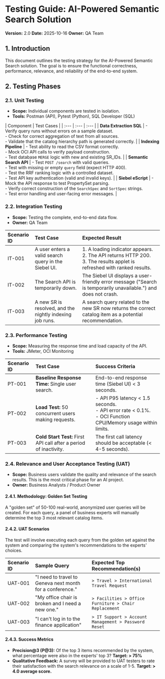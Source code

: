 # Testing Guide: AI-Powered Semantic Search Solution

**Version:** 2.0
**Date:** 2025-10-16
**Owner:** QA Team

## 1. Introduction
This document outlines the testing strategy for the AI-Powered Semantic Search solution. The goal is to ensure the functional correctness, performance, relevance, and reliability of the end-to-end system.

## 2. Testing Phases

### 2.1. Unit Testing
* **Scope:** Individual components are tested in isolation.
* **Tools:** Postman (API), Pytest (Python), SQL Developer (SQL)

| Component | Test Cases |
| :--- | :--- | :--- |
| **Data Extraction SQL** | - Verify query runs without errors on a sample dataset.<br>- Check for correct aggregation of text from all sources.<br>- Validate that the catalog hierarchy path is generated correctly. |
| **Indexing Pipeline** | - Test ability to read the CSV format correctly.<br>- Mock OCI API calls to verify payload construction.<br>- Test database `MERGE` logic with new and existing SR_IDs. |
| **Semantic Search API** | - Test `POST /search` with valid queries.<br>- Test with missing or empty `query` field (expect HTTP 400).<br>- Test the RRF ranking logic with a controlled dataset.<br>- Test API key authentication (valid and invalid keys). |
| **Siebel eScript** | - Mock the API response to test PropertySet parsing.<br>- Verify correct construction of the `SearchSpec` and `SortSpec` strings.<br>- Test error handling and user-facing error messages. |

### 2.2. Integration Testing
* **Scope:** Testing the complete, end-to-end data flow.
* **Owner:** QA Team

| Scenario ID | Test Case | Expected Result |
| :--- | :--- | :--- |
| IT-001 | A user enters a valid search query in the Siebel UI. | 1. A loading indicator appears.<br>2. The API returns HTTP 200.<br>3. The results applet is refreshed with ranked results. |
| IT-002 | The Search API is temporarily down. | The Siebel UI displays a user-friendly error message ("Search is temporarily unavailable.") and does not crash. |
| IT-003 | A new SR is resolved, and the nightly indexing job runs. | A search query related to the new SR now returns the correct catalog item as a potential recommendation. |

### 2.3. Performance Testing
* **Scope:** Measuring the response time and load capacity of the API.
* **Tools:** JMeter, OCI Monitoring

| Scenario ID | Test Case | Success Criteria |
| :--- | :--- | :--- |
| PT-001 | **Baseline Response Time:** Single user search. | End-to-end response time (Siebel UI) < 3 seconds. |
| PT-002 | **Load Test:** 50 concurrent users making requests. | - API P95 latency < 1.5 seconds.<br>- API error rate < 0.1%.<br>- OCI Function CPU/Memory usage within limits. |
| PT-003 | **Cold Start Test:** First API call after a period of inactivity. | The first call latency should be acceptable (< 4-5 seconds). |

### 2.4. Relevance and User Acceptance Testing (UAT)
* **Scope:** Business users validate the quality and relevance of the search results. This is the most critical phase for an AI project.
* **Owner:** Business Analysts / Product Owner

#### 2.4.1. Methodology: Golden Set Testing
A "golden set" of 50-100 real-world, anonymized user queries will be created. For each query, a panel of business experts will manually determine the top 3 most relevant catalog items.

#### 2.4.2. UAT Scenarios
The test will involve executing each query from the golden set against the system and comparing the system's recommendations to the experts' choices.

| Scenario ID | Sample Query | Expected Top Recommendation(s) |
| :--- | :--- | :--- |
| UAT-001 | "I need to travel to Geneva next month for a conference." | `> Travel > International Travel Request` |
| UAT-002 | "My office chair is broken and I need a new one." | `> Facilities > Office Furniture > Chair Replacement` |
| UAT-003 | "I can't log in to the finance application" | `> IT Support > Account Management > Password Reset` |

#### 2.4.3. Success Metrics
* **Precision@3 (P@3):** Of the top 3 items recommended by the system, what percentage were also in the experts' top 3? **Target: > 75%**
* **Qualitative Feedback:** A survey will be provided to UAT testers to rate their satisfaction with the search relevance on a scale of 1-5. **Target: > 4.0 average score.**
